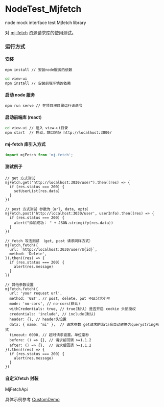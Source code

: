 # NodeTest_Mjfetch
node mock interface test Mjfetch library

对 [mj-fetch](https://www.npmjs.com/package/mj-fetch) 资源请求库的使用测试。

### 运行方式

#### 安装

```bash
npm install // 安装node服务的依赖

cd view-ui
npm install // 安装前端环境的依赖
```



#### 启动 node 服务

```bash
npm run serve // 在项目根目录运行该命令
```

#### 启动前端库 (react)

```bash
cd view-ui // 进入 view-ui目录
npm start  // 启动，端口地址 http://localhost:3000/
```

#### mj-fetch 库引入方式

```js
import mjFetch from 'mj-fetch';
```

#### 测试例子

```react
// get 方式测试
mjFetch.get("http://localhost:3030/user").then((res) => {
  if (res.status === 200) {
    setUserList(res.data)
  }
})

// post 方式测试 参数为（url, data, opts）
mjFetch.post('http://localhost:3030/user', userInfo).then((res) => {
  if (res.status === 200) {
    alert("添加成功： " + JSON.stringify(res.data))
  }
})

// fetch 写法测试 （get, post 请求同样方式）
mjFetch.fetch({
  url: `http://localhost:3030/user/${id}`,
  method: 'Delete',
}).then((res) => {
  if (res.status === 200) {
    alert(res.message)
  }
})

// 其他参数设置
mjFetch.fetch({
  url: 'your request url',
  method: 'GET', // post, delete, put 不区分大小写
  mode: 'no-cors', // no-cors(默认)
  withCredentials: true, // true(默认) 是否开启 cookie 头部授权
  credentials: 'include', // include(默认)
  header: {}, // header头设置
  data: { name: 'mi' },  // 请求参数 get请求的data会自动转换为querystring形式
  timeout: 6000, // 超时请求设置，单位毫秒
  before: () => {}, // 请求前回调 >=1.1.2
  after: () => {},  // 请求后回调 >=1.1.2
}).then((res) => {
  if (res.status === 200) {
    alert(res.message)
  }
})

```

#### 自定义fetch 封装
MjFetchApi

具体示例参考 [CustomDemo](https://github.com/weily22/NodeTest_Mjfetch/blob/main/src/view-ui/src/demo/CustomDemo/CustomDemo.jsx)

